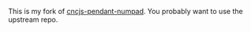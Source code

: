 This is my fork of [cncjs-pendant-numpad](https://github.com/mariolukas/cncjs-pendant-numpad). You probably want to use the upstream repo.
